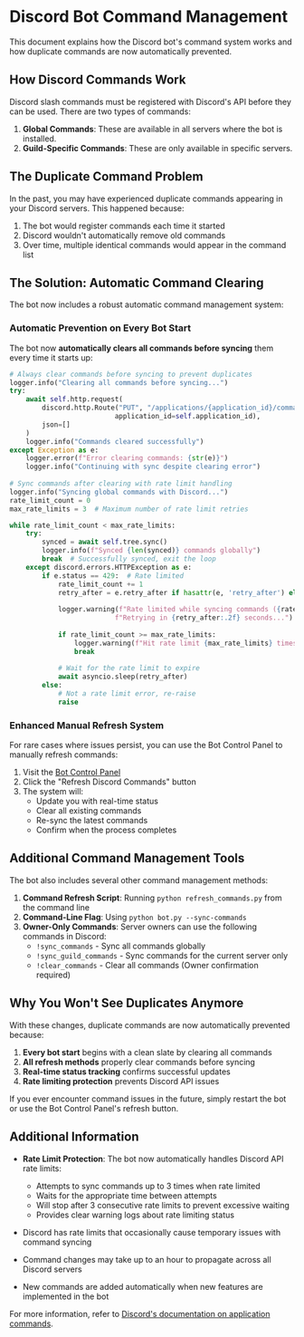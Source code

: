 # Discord Bot Command Management

This document explains how the Discord bot's command system works and how duplicate commands are now automatically prevented.

## How Discord Commands Work

Discord slash commands must be registered with Discord's API before they can be used. There are two types of commands:

1. **Global Commands**: These are available in all servers where the bot is installed.
2. **Guild-Specific Commands**: These are only available in specific servers.

## The Duplicate Command Problem

In the past, you may have experienced duplicate commands appearing in your Discord servers. This happened because:

1. The bot would register commands each time it started
2. Discord wouldn't automatically remove old commands
3. Over time, multiple identical commands would appear in the command list

## The Solution: Automatic Command Clearing

The bot now includes a robust automatic command management system:

### Automatic Prevention on Every Bot Start

The bot now **automatically clears all commands before syncing** them every time it starts up:

```python
# Always clear commands before syncing to prevent duplicates
logger.info("Clearing all commands before syncing...")
try:
    await self.http.request(
        discord.http.Route("PUT", "/applications/{application_id}/commands", 
                          application_id=self.application_id), 
        json=[]
    )
    logger.info("Commands cleared successfully")
except Exception as e:
    logger.error(f"Error clearing commands: {str(e)}")
    logger.info("Continuing with sync despite clearing error")
    
# Sync commands after clearing with rate limit handling
logger.info("Syncing global commands with Discord...")
rate_limit_count = 0
max_rate_limits = 3  # Maximum number of rate limit retries

while rate_limit_count < max_rate_limits:
    try:
        synced = await self.tree.sync()
        logger.info(f"Synced {len(synced)} commands globally")
        break  # Successfully synced, exit the loop
    except discord.errors.HTTPException as e:
        if e.status == 429:  # Rate limited
            rate_limit_count += 1
            retry_after = e.retry_after if hasattr(e, 'retry_after') else 60
            
            logger.warning(f"Rate limited while syncing commands ({rate_limit_count}/{max_rate_limits}). "
                          f"Retrying in {retry_after:.2f} seconds...")
            
            if rate_limit_count >= max_rate_limits:
                logger.warning(f"Hit rate limit {max_rate_limits} times, stopping command sync.")
                break
                
            # Wait for the rate limit to expire
            await asyncio.sleep(retry_after)
        else:
            # Not a rate limit error, re-raise
            raise
```

### Enhanced Manual Refresh System

For rare cases where issues persist, you can use the Bot Control Panel to manually refresh commands:

1. Visit the [Bot Control Panel](https://workspace.jonahpantz.repl.co/bot_control)
2. Click the "Refresh Discord Commands" button
3. The system will:
   - Update you with real-time status
   - Clear all existing commands
   - Re-sync the latest commands
   - Confirm when the process completes

## Additional Command Management Tools

The bot also includes several other command management methods:

1. **Command Refresh Script**: Running `python refresh_commands.py` from the command line
2. **Command-Line Flag**: Using `python bot.py --sync-commands` 
3. **Owner-Only Commands**: Server owners can use the following commands in Discord:
   - `!sync_commands` - Sync all commands globally
   - `!sync_guild_commands` - Sync commands for the current server only
   - `!clear_commands` - Clear all commands (Owner confirmation required)

## Why You Won't See Duplicates Anymore

With these changes, duplicate commands are now automatically prevented because:

1. **Every bot start** begins with a clean slate by clearing all commands
2. **All refresh methods** properly clear commands before syncing
3. **Real-time status tracking** confirms successful updates
4. **Rate limiting protection** prevents Discord API issues

If you ever encounter command issues in the future, simply restart the bot or use the Bot Control Panel's refresh button.

## Additional Information

- **Rate Limit Protection**: The bot now automatically handles Discord API rate limits:
  - Attempts to sync commands up to 3 times when rate limited
  - Waits for the appropriate time between attempts
  - Will stop after 3 consecutive rate limits to prevent excessive waiting
  - Provides clear warning logs about rate limiting status

- Discord has rate limits that occasionally cause temporary issues with command syncing
- Command changes may take up to an hour to propagate across all Discord servers
- New commands are added automatically when new features are implemented in the bot

For more information, refer to [Discord's documentation on application commands](https://discord.com/developers/docs/interactions/application-commands).